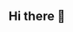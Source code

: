 ## Hi there 👋

<!--
**NataliaMoreira1/NataliaMoreira1** is a ✨ _special_ ✨ repository because its `README.md` (this file) appears on your GitHub profile.

Here are some ideas to get you started:

[![Github Badge](https://img.shields.io/badge/-Github-000?style=flat-square&logo=Github&logoColor=white&link=https://github.com/NataliaMoreira1)](https://github.com/NataliaMoreira1)
[![Linkedin Badge](https://img.shields.io/badge/-LinkedIn-blue?style=flat-square&logo=Linkedin&logoColor=white&link=https://www.linkedin.com/in/nataliamoreiraengenhariajurídica/)](https://www.linkedin.com/in/nataliamoreiraengenhariajurídica/)
